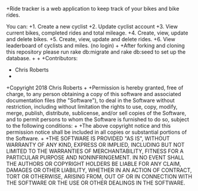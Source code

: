 +Ride tracker is a web application to keep track of your bikes and bike rides.

You can:
+1. Create a new cyclist
+2. Update cyclist account
+3. View current bikes, completed rides and total mileage.
+4. Create, view, update and delete bikes.
+5. Create, view, update and delete rides.
+6. View leaderboard of cyclists and miles. (no login)
+
+After forking and cloning this repository please run rake db:migrate and rake db:seed to set up the database.
+
+
+Contributors:
+    Chris Roberts
+
+Copyright 2018 Chris Roberts
+
+Permission is hereby granted, free of charge, to any person obtaining a copy of this software and associated documentation files (the "Software"), to deal in the Software without restriction, including without limitation the rights to use, copy, modify, merge, publish, distribute, sublicense, and/or sell copies of the Software, and to permit persons to whom the Software is furnished to do so, subject to the following conditions:
+
+The above copyright notice and this permission notice shall be included in all copies or substantial portions of the Software.
+
+THE SOFTWARE IS PROVIDED "AS IS", WITHOUT WARRANTY OF ANY KIND, EXPRESS OR IMPLIED, INCLUDING BUT NOT LIMITED TO THE WARRANTIES OF MERCHANTABILITY, FITNESS FOR A PARTICULAR PURPOSE AND NONINFRINGEMENT. IN NO EVENT SHALL THE AUTHORS OR COPYRIGHT HOLDERS BE LIABLE FOR ANY CLAIM, DAMAGES OR OTHER LIABILITY, WHETHER IN AN ACTION OF CONTRACT, TORT OR OTHERWISE, ARISING FROM, OUT OF OR IN CONNECTION WITH THE SOFTWARE OR THE USE OR OTHER DEALINGS IN THE SOFTWARE.